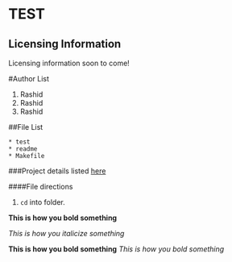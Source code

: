 TEST
====

Licensing Information
---
Licensing information soon to come!

#Author List
1. Rashid
2. Rashid
3. Rashid

##File List
```
* test
* readme
* Makefile
```

###Project details listed [here](http;//www.exampe.com/)

####File directions
1. `cd` into folder.

**This is how you bold something**

*This is how you italicize something*

**This is how you bold something**
*This is how you bold something*
